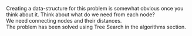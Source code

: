 Creating a data-structure for this problem is somewhat obvious once you think about it. Think about what do we need from each node? \
We need connecting nodes and their distances. \
The problem has been solved using Tree Search in the algorithms section.